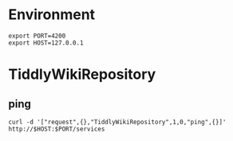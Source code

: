 

Environment
===========


```
export PORT=4200
export HOST=127.0.0.1
```


TiddlyWikiRepository
====================


ping
----

```
curl -d '["request",{},"TiddlyWikiRepository",1,0,"ping",{}]' http://$HOST:$PORT/services
```
